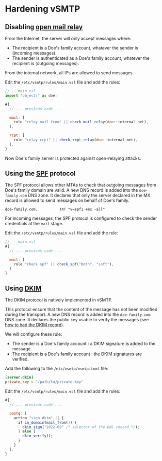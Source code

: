 # Hardening vSMTP

## Disabling [open mail relay](https://en.wikipedia.org/wiki/Open_mail_relay)

From the Internet, the server will only accept messages where:

- The recipient is a Doe's family account, whatever the sender is (incoming messages).
- The sender is authenticated as a Doe's family account, whatever the recipient is (outgoing messages).

From the internal network, all IPs are allowed to send messages.

Edit the `/etc/vsmtp/rules/main.vsl` file and add the rules:

```js
// -- main.vsl
import "objects" as doe;

#{
  // ... previous code ...

  mail: [
    rule "relay mail from" || check_mail_relay(doe::internal_net),
  ],

  rcpt: [
    rule "relay rcpt" || check_rcpt_relay(doe::internal_net),
  ],
}
```

Now Doe's family server is protected against open-relaying attacks.

## Using the [SPF](/advanced/eam/spf.md) protocol

The SPF protocol allows other MTAs to check that outgoing messages from Doe's family domain are valid. A new DNS record is added into the `doe-family.com` DNS zone. It declares that only the server declared in the MX record is allowed to send messages on behalf of Doe's family.

```shell
doe-family.com.          TXT "v=spf1 +mx -all"
```

For incoming messages, the SPF protocol is configured to check the sender credentials at the `mail` stage.

Edit the `/etc/vsmtp/rules/main.vsl` file and add the rule:

```js
// -- main.vsl
#{
  // ... previous code ...

  mail: [
    rule "check spf" || check_spf("both", "soft"),
  ]
}
```

## Using [DKIM](/advanced/eam/dkim.html)

The DKIM protocol is natively implemented in vSMTP.

This protocol ensure that the content of the message has not been modified during the transport. A new DNS record is added into the `doe-family.com` DNS zone. It declares the public key usable to verify the messages (see [how to had the DKIM record](/advanced/eam/dkim.html#dns-records)).

We will configure these rule:

- The sender is a Doe's family account : a DKIM signature is added to the message.
- The recipient is a Doe's family account : the DKIM signatures are verified.

Add the following to the `/etc/vsmtp/vsmtp.toml` file:

```toml
[server.dkim]
private_key = "/path/to/private-key"
```

Edit the `/etc/vsmtp/rules/main.vsl` file and add the rules:

```js
#{
  // ... previous code ...

  postq: [
    action "sign dkim" || {
      if in_domain(mail_from()) {
        dkim_sign("2022-09" /* selector of the DNS record */);
      } else {
        dkim_verify();
      }
    }
  ],
}
```
